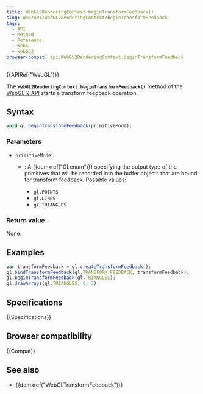 ```yaml
---
title: WebGL2RenderingContext.beginTransformFeedback()
slug: Web/API/WebGL2RenderingContext/beginTransformFeedback
tags:
  - API
  - Method
  - Reference
  - WebGL
  - WebGL2
browser-compat: api.WebGL2RenderingContext.beginTransformFeedback
---
```

{{APIRef("WebGL")}}

The **`WebGL2RenderingContext.beginTransformFeedback()`**
method of the [WebGL 2 API](/en-US/docs/Web/API/WebGL_API) starts a transform
feedback operation.

## Syntax

```js
void gl.beginTransformFeedback(primitiveMode);
```

### Parameters

- `primitiveMode`

  - : A {{domxref("GLenum")}} specifying the output type of the primitives that will be
    recorded into the buffer objects that are bound for transform feedback. Possible
    values:

    - `gl.POINTS`
    - `gl.LINES`
    - `gl.TRIANGLES`

### Return value

None.

## Examples

```js
var transformFeedback = gl.createTransformFeedback();
gl.bindTransformFeedback(gl.TRANSFORM_FEEDBACK, transformFeedback);
gl.beginTransformFeedback(gl.TRIANGLES);
gl.drawArrays(gl.TRIANGLES, 0, 3);
```

## Specifications

{{Specifications}}

## Browser compatibility

{{Compat}}

## See also

- {{domxref("WebGLTransformFeedback")}}
